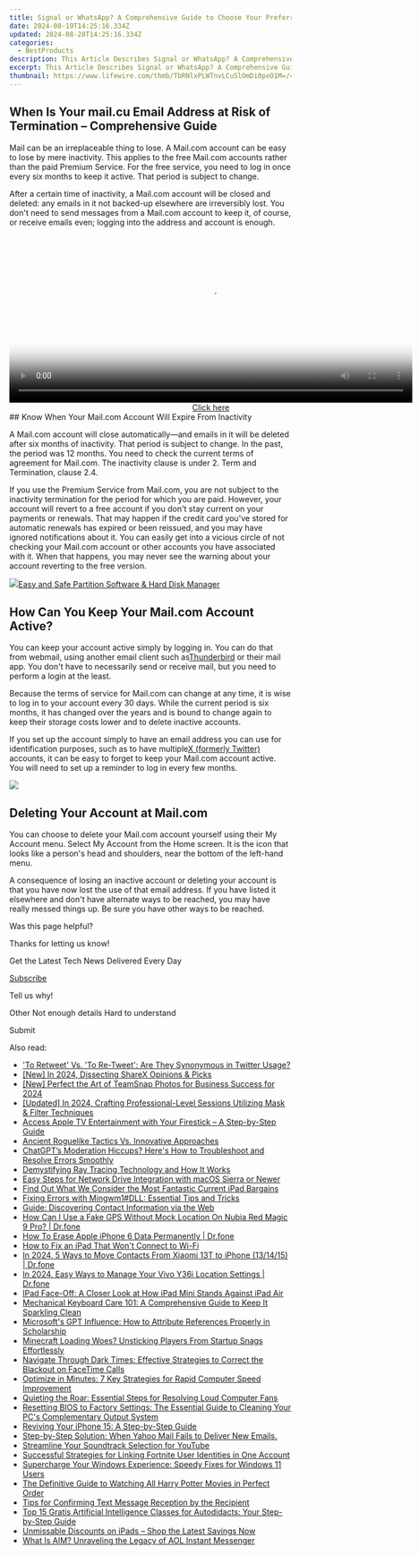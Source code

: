 ```yaml
---
title: Signal or WhatsApp? A Comprehensive Guide to Choose Your Preferred Chat Platform
date: 2024-08-19T14:25:16.334Z
updated: 2024-08-20T14:25:16.334Z
categories:
  - BestProducts
description: This Article Describes Signal or WhatsApp? A Comprehensive Guide to Choose Your Preferred Chat Platform
excerpt: This Article Describes Signal or WhatsApp? A Comprehensive Guide to Choose Your Preferred Chat Platform
thumbnail: https://www.lifewire.com/thmb/TbRNlxPLWTnvLCuSlOmDi0peO1M=/400x300/filters:no_upscale():max_bytes(150000):strip_icc():format(webp)/Signal-vs-WhatsApp-511d663c232b4478bbf7c44e7d7e5641.jpg
---
```


## When Is Your mail.cu Email Address at Risk of Termination – Comprehensive Guide
 Mail can be an irreplaceable thing to lose. A Mail.com account can be easy to lose by mere inactivity. This applies to the free Mail.com accounts rather than the paid Premium Service. For the free service, you need to log in once every six months to keep it active. That period is subject to change.

 After a certain time of inactivity, a Mail.com account will be closed and deleted: any emails in it not backed-up elsewhere are irreversibly lost. You don't need to send messages from a Mail.com account to keep it, of course, or receive emails even; logging into the address and account is enough.

<!-- affiliate ads begin -->
<span id="1993650">
					<video width="720" height="300" style="cursor:pointer"
           poster="//a.impactradius-go.com/display-clicktoplayimage/1993650.jpeg"
           onclick="if(!this.playClicked){this.play();this.setAttribute('controls',true);this.playClicked=true;}">
	   <source src="//a.impactradius-go.com/display-ad/22993-1993650">
	   <img src="//a.impactradius-go.com/display-clicktoplayimage/1993650.jpeg" style="border: none; height: 100%; width: 100%; object-fit: contain">
	</video>
	<div style="width:720px;text-align:center"><a href="javascript:window.open(decodeURIComponent('https%3A%2F%2Fhomestyler.sjv.io%2Fc%2F5597632%2F1993650%2F22993'), '_blank');void(0);">Click here</a></div>
</span>
<img height="0" width="0" src="https://imp.pxf.io/i/5597632/1993650/22993" style="position:absolute;visibility:hidden;" border="0" />
<!-- affiliate ads end -->
## Know When Your Mail.com Account Will Expire From Inactivity

 A Mail.com account will close automatically—and emails in it will be deleted after six months of inactivity. That period is subject to change. In the past, the period was 12 months. You need to check the current terms of agreement for Mail.com. The inactivity clause is under 2\. Term and Termination, clause 2.4.

 If you use the Premium Service from Mail.com, you are not subject to the inactivity termination for the period for which you are paid. However, your account will revert to a free account if you don't stay current on your payments or renewals. That may happen if the credit card you've stored for automatic renewals has expired or been reissued, and you may have ignored notifications about it. You can easily get into a vicious circle of not checking your Mail.com account or other accounts you have associated with it. When that happens, you may never see the warning about your account reverting to the free version.

<!-- affiliate ads begin -->
<a href="https://secure.2checkout.com/order/checkout.php?PRODS=22741618&QTY=1&AFFILIATE=108875&CART=1"><img src="https://www.diskpart.com/resource/images/index/dp-index-img-banner-people@2x.png" border="0">Easy and Safe Partition Software & Hard Disk Manager</a>
<!-- affiliate ads end -->
## How Can You Keep Your Mail.com Account Active?

 You can keep your account active simply by logging in. You can do that from webmail, using another email client such as[Thunderbird](https://www.lifewire.com/mozilla-thunderbird-review-1173071) or their mail app. You don't have to necessarily send or receive mail, but you need to perform a login at the least.

 Because the terms of service for Mail.com can change at any time, it is wise to log in to your account every 30 days. While the current period is six months, it has changed over the years and is bound to change again to keep their storage costs lower and to delete inactive accounts.

 If you set up the account simply to have an email address you can use for identification purposes, such as to have multiple[X (formerly Twitter)](https://www.lifewire.com/what-exactly-is-twitter-2483331) accounts, it can be easy to forget to keep your Mail.com account active. You will need to set up a reminder to log in every few months.

<!-- affiliate ads begin -->
<a href="https://secure.2checkout.com/order/checkout.php?PRODS=45152835&QTY=1&AFFILIATE=108875&CART=1"><img src="https://download.terabyteunlimited.com/banners/ad_800x450_d.jpg" border="0"></a>
<!-- affiliate ads end -->
## Deleting Your Account at Mail.com

 You can choose to delete your Mail.com account yourself using their My Account menu. Select My Account from the Home screen. It is the icon that looks like a person's head and shoulders, near the bottom of the left-hand menu.

 A consequence of losing an inactive account or deleting your account is that you have now lost the use of that email address. If you have listed it elsewhere and don't have alternate ways to be reached, you may have really messed things up. Be sure you have other ways to be reached.

Was this page helpful?

Thanks for letting us know!

 Get the Latest Tech News Delivered Every Day

[Subscribe](https://www.lifewire.com/#)

Tell us why!

 Other  Not enough details  Hard to understand

 Submit

<ins class="adsbygoogle"
     style="display:block"
     data-ad-format="autorelaxed"
     data-ad-client="ca-pub-7571918770474297"
     data-ad-slot="1223367746"></ins>



<ins class="adsbygoogle"
     style="display:block"
     data-ad-client="ca-pub-7571918770474297"
     data-ad-slot="8358498916"
     data-ad-format="auto"
     data-full-width-responsive="true"></ins>

<span class="atpl-alsoreadstyle">Also read:</span>
<div><ul>
<li><a href="https://tech-recovery.techidaily.com/to-retweet-vs-to-re-tweet-are-they-synonymous-in-twitter-usage/"><u>'To Retweet' Vs. 'To Re-Tweet': Are They Synonymous in Twitter Usage?</u></a></li>
<li><a href="https://screen-video-capture.techidaily.com/new-in-2024-dissecting-sharex-opinions-and-picks/"><u>[New] In 2024, Dissecting ShareX  Opinions & Picks</u></a></li>
<li><a href="https://snapchat-videos.techidaily.com/new-perfect-the-art-of-teamsnap-photos-for-business-success-for-2024/"><u>[New] Perfect the Art of TeamSnap Photos for Business Success for 2024</u></a></li>
<li><a href="https://screen-capture.techidaily.com/updated-in-2024-crafting-professional-level-sessions-utilizing-mask-and-filter-techniques/"><u>[Updated] In 2024, Crafting Professional-Level Sessions  Utilizing Mask & Filter Techniques</u></a></li>
<li><a href="https://tech-recovery.techidaily.com/access-apple-tv-entertainment-with-your-firestick-a-step-by-step-guide/"><u>Access Apple TV Entertainment with Your Firestick – A Step-by-Step Guide</u></a></li>
<li><a href="https://digital-screen-recording.techidaily.com/ancient-roguelike-tactics-vs-innovative-approaches/"><u>Ancient Roguelike Tactics Vs. Innovative Approaches</u></a></li>
<li><a href="https://tech-recovery.techidaily.com/chatgpts-moderation-hiccups-heres-how-to-troubleshoot-and-resolve-errors-smoothly/"><u>ChatGPT’s Moderation Hiccups? Here's How to Troubleshoot and Resolve Errors Smoothly</u></a></li>
<li><a href="https://tech-recovery.techidaily.com/demystifying-ray-tracing-technology-and-how-it-works/"><u>Demystifying Ray Tracing Technology and How It Works</u></a></li>
<li><a href="https://tech-recovery.techidaily.com/easy-steps-for-network-drive-integration-with-macos-sierra-or-newer/"><u>Easy Steps for Network Drive Integration with macOS Sierra or Newer</u></a></li>
<li><a href="https://tech-recovery.techidaily.com/find-out-what-we-consider-the-most-fantastic-current-ipad-bargains/"><u>Find Out What We Consider the Most Fantastic Current iPad Bargains</u></a></li>
<li><a href="https://tech-recovery.techidaily.com/fixing-errors-with-mingwm1dll-essential-tips-and-tricks/"><u>Fixing Errors with Mingwm1#DLL: Essential Tips and Tricks</u></a></li>
<li><a href="https://tech-recovery.techidaily.com/guide-discovering-contact-information-via-the-web/"><u>Guide: Discovering Contact Information via the Web</u></a></li>
<li><a href="https://fake-location.techidaily.com/how-can-i-use-a-fake-gps-without-mock-location-on-nubia-red-magic-9-pro-drfone-by-drfone-virtual-android/"><u>How Can I Use a Fake GPS Without Mock Location On Nubia Red Magic 9 Pro? | Dr.fone</u></a></li>
<li><a href="https://techidaily.com/how-to-erase-apple-iphone-6-data-permanently-drfone-by-drfone-ios-full-data-eraser-ios-full-data-eraser/"><u>How To Erase Apple iPhone 6 Data Permanently | Dr.fone</u></a></li>
<li><a href="https://tech-recovery.techidaily.com/how-to-fix-an-ipad-that-wont-connect-to-wi-fi/"><u>How to Fix an iPad That Won't Connect to Wi-Fi</u></a></li>
<li><a href="https://android-transfer.techidaily.com/in-2024-5-ways-to-move-contacts-from-xiaomi-13t-to-iphone-131415-drfone-by-drfone-transfer-from-android-transfer-from-android/"><u>In 2024, 5 Ways to Move Contacts From Xiaomi 13T to iPhone (13/14/15) | Dr.fone</u></a></li>
<li><a href="https://android-location.techidaily.com/in-2024-easy-ways-to-manage-your-vivo-y36i-location-settings-drfone-by-drfone-virtual/"><u>In 2024, Easy Ways to Manage Your Vivo Y36i Location Settings | Dr.fone</u></a></li>
<li><a href="https://tech-recovery.techidaily.com/ipad-face-off-a-closer-look-at-how-ipad-mini-stands-against-ipad-air/"><u>IPad Face-Off: A Closer Look at How iPad Mini Stands Against iPad Air</u></a></li>
<li><a href="https://tech-recovery.techidaily.com/mechanical-keyboard-care-101-a-comprehensive-guide-to-keep-it-sparkling-clean/"><u>Mechanical Keyboard Care 101: A Comprehensive Guide to Keep It Sparkling Clean</u></a></li>
<li><a href="https://tech-recovery.techidaily.com/microsofts-gpt-influence-how-to-attribute-references-properly-in-scholarship/"><u>Microsoft's GPT Influence: How to Attribute References Properly in Scholarship</u></a></li>
<li><a href="https://program-issues.techidaily.com/minecraft-loading-woes-unsticking-players-from-startup-snags-effortlessly/"><u>Minecraft Loading Woes? Unsticking Players From Startup Snags Effortlessly</u></a></li>
<li><a href="https://tech-recovery.techidaily.com/navigate-through-dark-times-effective-strategies-to-correct-the-blackout-on-facetime-calls/"><u>Navigate Through Dark Times: Effective Strategies to Correct the Blackout on FaceTime Calls</u></a></li>
<li><a href="https://tech-recovery.techidaily.com/optimize-in-minutes-7-key-strategies-for-rapid-computer-speed-improvement/"><u>Optimize in Minutes: 7 Key Strategies for Rapid Computer Speed Improvement</u></a></li>
<li><a href="https://tech-recovery.techidaily.com/quieting-the-roar-essential-steps-for-resolving-loud-computer-fans/"><u>Quieting the Roar: Essential Steps for Resolving Loud Computer Fans</u></a></li>
<li><a href="https://tech-recovery.techidaily.com/resetting-bios-to-factory-settings-the-essential-guide-to-cleaning-your-pcs-complementary-output-system/"><u>Resetting BIOS to Factory Settings: The Essential Guide to Cleaning Your PC's Complementary Output System</u></a></li>
<li><a href="https://tech-recovery.techidaily.com/reviving-your-iphone-15-a-step-by-step-guide/"><u>Reviving Your iPhone 15: A Step-by-Step Guide</u></a></li>
<li><a href="https://tech-recovery.techidaily.com/1722895206079-step-by-step-solution-when-yahoo-mail-fails-to-deliver-new-emails/"><u>Step-by-Step Solution: When Yahoo Mail Fails to Deliver New Emails.</u></a></li>
<li><a href="https://youtube-docs.techidaily.com/mline-your-soundtrack-selection-for-youtube/"><u>Streamline Your Soundtrack Selection for YouTube</u></a></li>
<li><a href="https://tech-recovery.techidaily.com/successful-strategies-for-linking-fortnite-user-identities-in-one-account/"><u>Successful Strategies for Linking Fortnite User Identities in One Account</u></a></li>
<li><a href="https://tech-recovery.techidaily.com/supercharge-your-windows-experience-speedy-fixes-for-windows-11-users/"><u>Supercharge Your Windows Experience: Speedy Fixes for Windows 11 Users</u></a></li>
<li><a href="https://tech-recovery.techidaily.com/the-definitive-guide-to-watching-all-harry-potter-movies-in-perfect-order/"><u>The Definitive Guide to Watching All Harry Potter Movies in Perfect Order</u></a></li>
<li><a href="https://tech-recovery.techidaily.com/tips-for-confirming-text-message-reception-by-the-recipient/"><u>Tips for Confirming Text Message Reception by the Recipient</u></a></li>
<li><a href="https://tech-recovery.techidaily.com/top-15-gratis-artificial-intelligence-classes-for-autodidacts-your-step-by-step-guide/"><u>Top 15 Gratis Artificial Intelligence Classes for Autodidacts: Your Step-by-Step Guide</u></a></li>
<li><a href="https://tech-recovery.techidaily.com/1722897070639-unmissable-discounts-on-ipads-shop-the-latest-savings-now/"><u>Unmissable Discounts on iPads – Shop the Latest Savings Now</u></a></li>
<li><a href="https://tech-recovery.techidaily.com/what-is-aim-unraveling-the-legacy-of-aol-instant-messenger/"><u>What Is AIM? Unraveling the Legacy of AOL Instant Messenger</u></a></li>
</ul></div>
